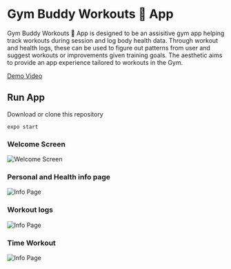 # Gym Buddy Workouts 💪  App

Gym Buddy Workouts 💪  App is designed to be an assisitive gym app helping track workouts during session and log body health data. Through workout and health logs, these can be used to figure out patterns from user and suggest workouts or improvements given training goals. The aesthetic aims to provide an app experience tailored to workouts in the Gym.

[Demo Video](https://drive.google.com/drive/u/1/folders/1o3qHBni2Ecp0Pp5Sk2tYhLTwYsK611Td)

## Run App

Download or clone this repository

```
expo start
```

### Welcome Screen

![Welcome Screen](https://raw.githubusercontent.com/mkhanyisig/gym_buddy_App/main/Gym_Buddy/images/IMG_0345.PNG=100x40)

### Personal and Health info page

![Info Page](https://raw.githubusercontent.com/mkhanyisig/gym_buddy_App/main/Gym_Buddy/images/IMG_0346.PNG=100x40)

### Workout logs
![Info Page](https://raw.githubusercontent.com/mkhanyisig/gym_buddy_App/main/Gym_Buddy/images/IMG_0347.PNG=100x40)

### Time Workout

![Info Page](https://raw.githubusercontent.com/mkhanyisig/gym_buddy_App/main/Gym_Buddy/images/IMG_0347.PNG=100x40)
